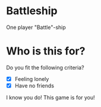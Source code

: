 # Battleship
One player "Battle"-ship

# Who is this for?
Do you fit the following criteria?

- [x] Feeling lonely
- [x] Have no friends

I know you do! This game is for you!
